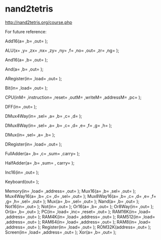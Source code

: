 # nand2tetris

http://nand2tetris.org/course.php

For future reference:

  Add16(a= ,b= ,out= ); 
  
  ALU(x= ,y= ,zx= ,nx= ,zy= ,ny= ,f= ,no= ,out= ,zr= ,ng= ); 
  
  And16(a= ,b= ,out= ); 
  
  And(a= ,b= ,out= ); 
  
  ARegister(in= ,load= ,out= ); 
  
  Bit(in= ,load= ,out= ); 
  
  CPU(inM= ,instruction= ,reset= ,outM= ,writeM= ,addressM= ,pc= ); 
  
  DFF(in= ,out= ); 
  
  DMux4Way(in= ,sel= ,a= ,b= ,c= ,d= ); 
  
  DMux8Way(in= ,sel= ,a= ,b= ,c= ,d= ,e= ,f= ,g= ,h= ); 
  
  DMux(in= ,sel= ,a= ,b= ); 
  
  DRegister(in= ,load= ,out= ); 
  
  FullAdder(a= ,b= ,c= ,sum= ,carry= );  
  
  HalfAdder(a= ,b= ,sum= , carry= ); 
  
  Inc16(in= ,out= ); 
  
  Keyboard(out= ); 
  
  Memory(in= ,load= ,address= ,out= ); 
  Mux16(a= ,b= ,sel= ,out= ); 
  Mux4Way16(a= ,b= ,c= ,d= ,sel= ,out= ); 
  Mux8Way16(a= ,b= ,c= ,d= ,e= ,f= ,g= ,h= ,sel= ,out= ); 
  Mux(a= ,b= ,sel= ,out= ); 
  Nand(a= ,b= ,out= ); 
  Not16(in= ,out= ); 
  Not(in= ,out= ); 
  Or16(a= ,b= ,out= ); 
  Or8Way(in= ,out= ); 
  Or(a= ,b= ,out= ); 
  PC(in= ,load= ,inc= ,reset= ,out= ); 
  RAM16K(in= ,load= ,address= ,out= ); 
  RAM4K(in= ,load= ,address= ,out= ); 
  RAM512(in= ,load= ,address= ,out= ); 
  RAM64(in= ,load= ,address= ,out= ); 
  RAM8(in= ,load= ,address= ,out= ); 
  Register(in= ,load= ,out= ); 
  ROM32K(address= ,out= ); 
  Screen(in= ,load= ,address= ,out= ); 
  Xor(a= ,b= ,out= ); 
